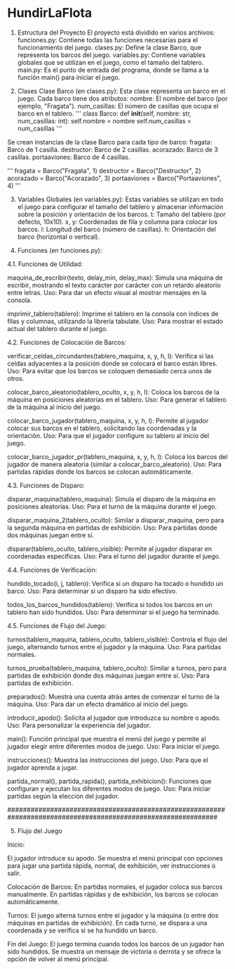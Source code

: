# HundirLaFlota

1. Estructura del Proyecto
El proyecto está dividido en varios archivos:
funciones.py: Contiene todas las funciones necesarias para el funcionamiento del juego.
clases.py: Define la clase Barco, que representa los barcos del juego.
variables.py: Contiene variables globales que se utilizan en el juego, como el tamaño del tablero.
main.py: Es el punto de entrada del programa, donde se llama a la función main() para iniciar el juego.

2. Clases
Clase Barco (en clases.py):
Esta clase representa un barco en el juego. Cada barco tiene dos atributos:
    nombre: El nombre del barco (por ejemplo, "Fragata").
    num_casillas: El número de casillas que ocupa el barco en el tablero.
'''
class Barco:
    def __init__(self, nombre: str, num_casillas: int):
        self.nombre = nombre
        self.num_casillas = num_casillas
'''

Se crean instancias de la clase Barco para cada tipo de barco:
    fragata: Barco de 1 casilla.
    destructor: Barco de 2 casillas.
    acorazado: Barco de 3 casillas.
    portaaviones: Barco de 4 casillas.

'''
fragata = Barco("Fragata", 1)
destructor = Barco("Destructor", 2)
acorazado = Barco("Acorazado", 3)
portaaviones = Barco("Portaaviones", 4)
'''

3. Variables Globales (en variables.py):
Estas variables se utilizan en todo el juego para configurar el tamaño del tablero y almacenar información sobre la posición y orientación de los barcos.
    t: Tamaño del tablero (por defecto, 10x10).
    x, y: Coordenadas de fila y columna para colocar los barcos.
    l: Longitud del barco (número de casillas).
    h: Orientación del barco (horizontal o vertical).

4. Funciones (en funciones.py):

4.1. Funciones de Utilidad:

maquina_de_escribir(texto, delay_min, delay_max):
Simula una máquina de escribir, mostrando el texto carácter por carácter con un retardo aleatorio entre letras.
Uso: Para dar un efecto visual al mostrar mensajes en la consola.

imprimir_tablero(tablero):
Imprime el tablero en la consola con índices de filas y columnas, utilizando la librería tabulate.
Uso: Para mostrar el estado actual del tablero durante el juego.

4.2. Funciones de Colocación de Barcos:

verificar_celdas_circundantes(tablero_maquina, x, y, h, l):
Verifica si las celdas adyacentes a la posición donde se colocará el barco están libres.
Uso: Para evitar que los barcos se coloquen demasiado cerca unos de otros.

colocar_barco_aleatorio(tablero_oculto, x, y, h, l):
Coloca los barcos de la máquina en posiciones aleatorias en el tablero.
Uso: Para generar el tablero de la máquina al inicio del juego.

colocar_barco_jugador(tablero_maquina, x, y, h, l):
Permite al jugador colocar sus barcos en el tablero, solicitando las coordenadas y la orientación.
Uso: Para que el jugador configure su tablero al inicio del juego.

colocar_barco_jugador_pr(tablero_maquina, x, y, h, l):
Coloca los barcos del jugador de manera aleatoria (similar a colocar_barco_aleatorio).
Uso: Para partidas rápidas donde los barcos se colocan automáticamente.

4.3. Funciones de Disparo:

disparar_maquina(tablero_maquina):
Simula el disparo de la máquina en posiciones aleatorias.
Uso: Para el turno de la máquina durante el juego.

disparar_maquina_2(tablero_oculto):
Similar a disparar_maquina, pero para la segunda máquina en partidas de exhibición.
Uso: Para partidas donde dos máquinas juegan entre sí.

disparar(tablero_oculto, tablero_visible):
Permite al jugador disparar en coordenadas específicas.
Uso: Para el turno del jugador durante el juego.

4.4. Funciones de Verificación:

hundido_tocado(i, j, tablero):
Verifica si un disparo ha tocado o hundido un barco.
Uso: Para determinar si un disparo ha sido efectivo.

todos_los_barcos_hundidos(tablero):
Verifica si todos los barcos en un tablero han sido hundidos.
Uso: Para determinar si el juego ha terminado.

4.5. Funciones de Flujo del Juego:

turnos(tablero_maquina, tablero_oculto, tablero_visible):
Controla el flujo del juego, alternando turnos entre el jugador y la máquina.
Uso: Para partidas normales.

turnos_prueba(tablero_maquina, tablero_oculto):
Similar a turnos, pero para partidas de exhibición donde dos máquinas juegan entre sí.
Uso: Para partidas de exhibición.

preparados():
Muestra una cuenta atrás antes de comenzar el turno de la máquina.
Uso: Para dar un efecto dramático al inicio del juego.

introducir_apodo():
Solicita al jugador que introduzca su nombre o apodo.
Uso: Para personalizar la experiencia del jugador.

main():
Función principal que muestra el menú del juego y permite al jugador elegir entre diferentes modos de juego.
Uso: Para iniciar el juego.

instrucciones():
Muestra las instrucciones del juego.
Uso: Para que el jugador aprenda a jugar.

partida_normal(), partida_rapida(), partida_exhibicion():
Funciones que configuran y ejecutan los diferentes modos de juego.
Uso: Para iniciar partidas según la elección del jugador.

##############################################################################################################

5. Flujo del Juego

Inicio:

El jugador introduce su apodo.
Se muestra el menú principal con opciones para jugar una partida rápida, normal, de exhibición, ver instrucciones o salir.

Colocación de Barcos:
En partidas normales, el jugador coloca sus barcos manualmente.
En partidas rápidas y de exhibición, los barcos se colocan automáticamente.

Turnos:
El juego alterna turnos entre el jugador y la máquina (o entre dos máquinas en partidas de exhibición).
En cada turno, se dispara a una coordenada y se verifica si se ha hundido un barco.

Fin del Juego:
El juego termina cuando todos los barcos de un jugador han sido hundidos.
Se muestra un mensaje de victoria o derrota y se ofrece la opción de volver al menú principal.
